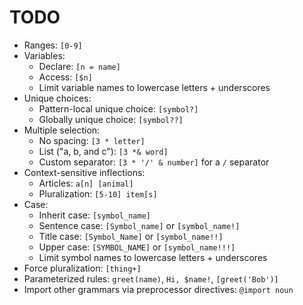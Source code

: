 # TODO

- Ranges: `[0-9]`
- Variables:
	- Declare: `[n = name]`
	- Access: `[$n]`
	- Limit variable names to lowercase letters + underscores
- Unique choices:
	- Pattern-local unique choice: `[symbol?]`
	- Globally unique choice: `[symbol??]`
- Multiple selection:
	- No spacing: `[3 * letter]`
	- List ("a, b, and c"): `[3 *& word]`
	- Custom separator: `[3 * '/' & number]` for a `/` separator
- Context-sensitive inflections:
	- Articles: `a[n] [animal]`
	- Pluralization: `[5-10] item[s]`
- Case:
	- Inherit case: `[symbol_name]`
	- Sentence case: `[Symbol_name]` or `[symbol_name!]`
	- Title case: `[Symbol_Name]` or `[symbol_name!!]`
	- Upper case: `[SYMBOL_NAME]` or `[symbol_name!!!]`
	- Limit symbol names to lowercase letters + underscores
- Force pluralization: `[thing+]`
- Parameterized rules: `greet(name)`, `Hi, $name!`, `[greet('Bob')]`
- Import other grammars via preprocessor directives: `@import noun`
